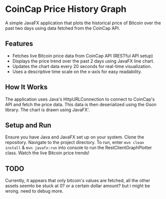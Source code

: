 # CoinCap Price History Graph
A simple JavaFX application that plots the historical price of Bitcoin over the past two days using data fetched from the CoinCap API.

## Features
- Fetches live Bitcoin price data from CoinCap API (RESTful API setup)
- Displays the price trend over the past 2 days using JavaFX line chart.
- Updates the chart data every 20 seconds for real-time visualization.
- Uses a descriptive time scale on the x-axis for easy readability.

## How It Works
The application uses Java's HttpURLConnection to connect to CoinCap's API and fetch the price data. This data is then deserialized using the Gson library. The chart is drawn using JavaFX'.

## Setup and Run
Ensure you have Java and JavaFX set up on your system.
Clone the repository.
Navigate to the project directory.
To run, enter `mvn clean install` & `mvn javafx:run` into console to run the RestClientGraphPlotter class.
Watch the live Bitcoin price trends!


## TODO

Currently, it appears that only bitcoin's values are fetched, all the other assets seemto be stuck at 0? or a certain dollar amount? but i might be wrong. need to debug more.